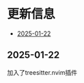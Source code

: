 # 更新信息

<!-- vim-markdown-toc GFM -->

* [2025-01-22](#2025-01-22)

<!-- vim-markdown-toc -->

## 2025-01-22
加入了treesitter.nvim插件
